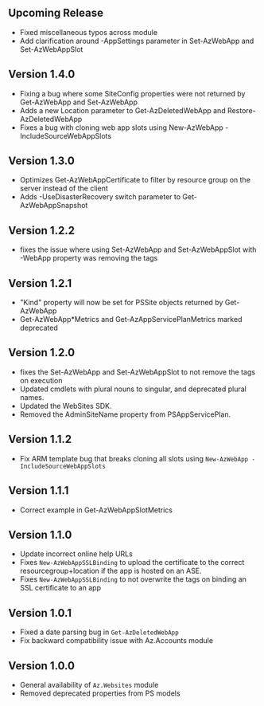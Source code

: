 <!--
    Please leave this section at the top of the change log.

    Changes for the upcoming release should go under the section titled "Upcoming Release", and should adhere to the following format:

    ## Upcoming Release
    * Overview of change #1
        - Additional information about change #1
    * Overview of change #2
        - Additional information about change #2
        - Additional information about change #2
    * Overview of change #3
    * Overview of change #4
        - Additional information about change #4

    ## YYYY.MM.DD - Version X.Y.Z (Previous Release)
    * Overview of change #1
        - Additional information about change #1
-->
## Upcoming Release
* Fixed miscellaneous typos across module
* Add clarification around -AppSettings parameter in Set-AzWebApp and Set-AzWebAppSlot

## Version 1.4.0
* Fixing a bug where some SiteConfig properties were not returned by Get-AzWebApp and Set-AzWebApp
* Adds a new Location parameter to Get-AzDeletedWebApp and Restore-AzDeletedWebApp
* Fixes a bug with cloning web app slots using New-AzWebApp -IncludeSourceWebAppSlots


## Version 1.3.0
* Optimizes Get-AzWebAppCertificate to filter by resource group on the server instead of the client
* Adds -UseDisasterRecovery switch parameter to Get-AzWebAppSnapshot

## Version 1.2.2
* fixes the issue where using  Set-AzWebApp and Set-AzWebAppSlot with -WebApp property was removing the tags

## Version 1.2.1
* "Kind" property will now be set for PSSite objects returned by Get-AzWebApp
* Get-AzWebApp*Metrics and Get-AzAppServicePlanMetrics marked deprecated

## Version 1.2.0
* fixes the Set-AzWebApp and Set-AzWebAppSlot to not remove the tags on execution
* Updated cmdlets with plural nouns to singular, and deprecated plural names.
* Updated the WebSites SDK.
* Removed the AdminSiteName property from PSAppServicePlan.

## Version 1.1.2
* Fix ARM template bug that breaks cloning all slots using `New-AzWebApp -IncludeSourceWebAppSlots` 

## Version 1.1.1
* Correct example in Get-AzWebAppSlotMetrics

## Version 1.1.0
* Update incorrect online help URLs
* Fixes `New-AzWebAppSSLBinding` to upload the certificate to the correct resourcegroup+location if the app is hosted on an ASE.
* Fixes `New-AzWebAppSSLBinding` to not overwrite the tags on binding an SSL certificate to an app

## Version 1.0.1
* Fixed a date parsing bug in `Get-AzDeletedWebApp`
* Fix backward compatibility issue with Az.Accounts module

## Version 1.0.0
* General availability of `Az.Websites` module
* Removed deprecated properties from PS models
